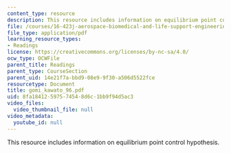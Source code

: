 ```yaml
---
content_type: resource
description: This resource includes information on equilibrium point control hypothesis.
file: /courses/16-423j-aerospace-biomedical-and-life-support-engineering-spring-2006/8fa18412597574548d6c1bb9f94d5ac3_gomi_kawato_96.pdf
file_type: application/pdf
learning_resource_types:
- Readings
license: https://creativecommons.org/licenses/by-nc-sa/4.0/
ocw_type: OCWFile
parent_title: Readings
parent_type: CourseSection
parent_uid: 14e21f7a-bbd9-08e9-9f30-a506d5522fce
resourcetype: Document
title: gomi_kawato_96.pdf
uid: 8fa18412-5975-7454-8d6c-1bb9f94d5ac3
video_files:
  video_thumbnail_file: null
video_metadata:
  youtube_id: null
---
```

This resource includes information on equilibrium point control hypothesis.